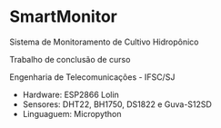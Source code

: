 # SmartMonitor
Sistema de Monitoramento de Cultivo Hidropônico

Trabalho de conclusão de curso

Engenharia de Telecomunicações - IFSC/SJ

* Hardware: ESP2866 Lolin
* Sensores: DHT22, BH1750, DS1822 e Guva-S12SD
* Linguaguem: Micropython



